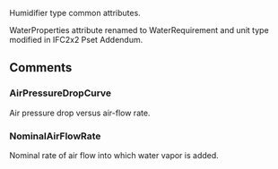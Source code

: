 Humidifier type common attributes.

<!-- end of short definition -->

WaterProperties attribute renamed to WaterRequirement and unit type modified in IFC2x2 Pset Addendum.


## Comments

### AirPressureDropCurve

Air pressure drop versus air-flow rate.

### NominalAirFlowRate

Nominal rate of air flow into which water vapor is added.

